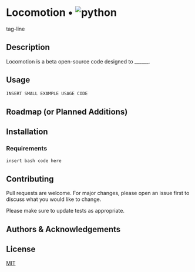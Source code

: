 # Locomotion • ![python](https://img.shields.io/badge/Version-0.1.0-orange.svg)

tag-line

## Description
Locomotion is a beta open-source code designed to ______. 

## Usage

```python
INSERT SMALL EXAMPLE USAGE CODE
```
## Roadmap (or Planned Additions)

## Installation
### Requirements

```bash
insert bash code here 
```

## Contributing
Pull requests are welcome. For major changes, please open an issue first to discuss what you would like to change.

Please make sure to update tests as appropriate.

## Authors & Acknowledgements

## License
[MIT](https://choosealicense.com/licenses/mit/)
